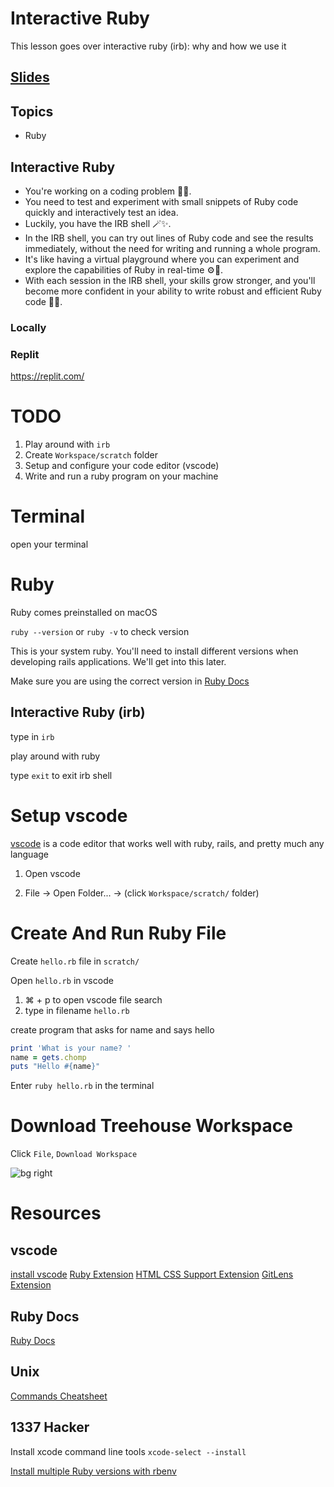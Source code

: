 # Interactive Ruby
This lesson goes over interactive ruby (irb): why and how we use it

<!-- TODO: update slides -->
## [Slides](../slides/interactive-ruby/index)

## Topics
- Ruby

## Interactive Ruby
- You're working on a coding problem 🧑‍💻.
- You need to test and experiment with small snippets of Ruby code quickly and interactively test an idea.
- Luckily, you have the IRB shell 🪄✨.
- In the IRB shell, you can try out lines of Ruby code and see the results immediately, without the need for writing and running a whole program.
- It's like having a virtual playground where you can experiment and explore the capabilities of Ruby in real-time ⚙️🔬.
- With each session in the IRB shell, your skills grow stronger, and you'll become more confident in your ability to write robust and efficient Ruby code 💪💎.


### Locally


### Replit

https://replit.com/



# TODO

1. Play around with `irb`
2. Create `Workspace/scratch` folder
3. Setup and configure your code editor (vscode)
4. Write and run a ruby program on your machine



# Terminal
open your terminal
<!-- command + space (open spotlight search) -->
<!-- search 'terminal', press `enter` -->



# Ruby
Ruby comes preinstalled on macOS

`ruby --version` or `ruby -v` to check version

This is your system ruby. You'll need to install different versions when developing rails applications. We'll get into this later.

Make sure you are using the correct version in [Ruby Docs](https://ruby-doc.org/) 




## Interactive Ruby (irb)

type in `irb`

play around with ruby

type `exit` to exit irb shell







# Setup vscode

[vscode](https://code.visualstudio.com/) is a code editor that works well with ruby, rails, and pretty much any language

1. Open vscode

2. File -> Open Folder... -> (click `Workspace/scratch/` folder)



# Create And Run Ruby File
<!-- we should be in vscode scratch folder -->
Create `hello.rb` file in `scratch/`

Open `hello.rb` in vscode
  1. ⌘ + p to open vscode file search
  2. type in filename `hello.rb`

create program that asks for name and says hello

```ruby
print 'What is your name? '
name = gets.chomp
puts "Hello #{name}"
```

Enter `ruby hello.rb` in the terminal



# Download Treehouse Workspace

Click `File`, `Download Workspace`

![bg right](treehouse-workspace.png)



# Resources

## vscode
[install vscode](https://code.visualstudio.com/)
[Ruby Extension](https://marketplace.visualstudio.com/items?itemName=rebornix.Ruby)
[HTML CSS Support Extension](https://marketplace.visualstudio.com/items?itemName=ecmel.vscode-html-css)
[GitLens Extension](https://marketplace.visualstudio.com/items?itemName=eamodio.gitlens)


## Ruby Docs
[Ruby Docs](https://ruby-doc.org/)

## Unix
[Commands Cheatsheet](https://www.alexji.com/UNIXCheatSheet.pdf)

## 1337 Hacker

Install xcode command line tools `xcode-select --install`

[Install multiple Ruby versions with rbenv](https://github.com/rbenv/rbenv)
